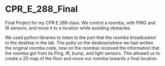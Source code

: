 # CPR_E_288_Final
Final Project for my CPR E 288 class. We control a roomba, with PING and IR sensors, and move it to a location while avoiding obstacles.

We used python libraries to listen to the port that the roomba broadcasted to the desktop in the lab. The putty on the desktop(where we had written the original roomba code, now on the roomba) received the information that the roomba got from its Ping, IR, bump, and light sensors. This allowed us to create a 2D map of the floor and move our roomba towards a final location.
